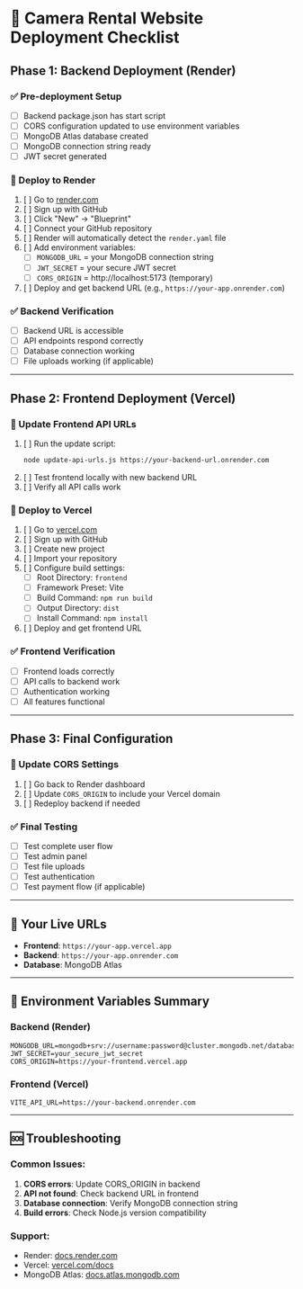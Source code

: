 # 🚀 Camera Rental Website Deployment Checklist

## Phase 1: Backend Deployment (Render)

### ✅ Pre-deployment Setup
- [ ] Backend package.json has start script
- [ ] CORS configuration updated to use environment variables
- [ ] MongoDB Atlas database created
- [ ] MongoDB connection string ready
- [ ] JWT secret generated

### 🔧 Deploy to Render
1. [ ] Go to [render.com](https://render.com)
2. [ ] Sign up with GitHub
3. [ ] Click "New" → "Blueprint"
4. [ ] Connect your GitHub repository
5. [ ] Render will automatically detect the `render.yaml` file
6. [ ] Add environment variables:
   - [ ] `MONGODB_URL` = your MongoDB connection string
   - [ ] `JWT_SECRET` = your secure JWT secret
   - [ ] `CORS_ORIGIN` = http://localhost:5173 (temporary)
7. [ ] Deploy and get backend URL (e.g., `https://your-app.onrender.com`)

### ✅ Backend Verification
- [ ] Backend URL is accessible
- [ ] API endpoints respond correctly
- [ ] Database connection working
- [ ] File uploads working (if applicable)

---

## Phase 2: Frontend Deployment (Vercel)

### 🔧 Update Frontend API URLs
1. [ ] Run the update script:
   ```bash
   node update-api-urls.js https://your-backend-url.onrender.com
   ```
2. [ ] Test frontend locally with new backend URL
3. [ ] Verify all API calls work

### 🚀 Deploy to Vercel
1. [ ] Go to [vercel.com](https://vercel.com)
2. [ ] Sign up with GitHub
3. [ ] Create new project
4. [ ] Import your repository
5. [ ] Configure build settings:
   - [ ] Root Directory: `frontend`
   - [ ] Framework Preset: Vite
   - [ ] Build Command: `npm run build`
   - [ ] Output Directory: `dist`
   - [ ] Install Command: `npm install`
6. [ ] Deploy and get frontend URL

### ✅ Frontend Verification
- [ ] Frontend loads correctly
- [ ] API calls to backend work
- [ ] Authentication working
- [ ] All features functional

---

## Phase 3: Final Configuration

### 🔧 Update CORS Settings
1. [ ] Go back to Render dashboard
2. [ ] Update `CORS_ORIGIN` to include your Vercel domain
3. [ ] Redeploy backend if needed

### ✅ Final Testing
- [ ] Test complete user flow
- [ ] Test admin panel
- [ ] Test file uploads
- [ ] Test authentication
- [ ] Test payment flow (if applicable)

---

## 🎯 Your Live URLs
- **Frontend**: `https://your-app.vercel.app`
- **Backend**: `https://your-app.onrender.com`
- **Database**: MongoDB Atlas

---

## 📝 Environment Variables Summary

### Backend (Render)
```
MONGODB_URL=mongodb+srv://username:password@cluster.mongodb.net/database
JWT_SECRET=your_secure_jwt_secret
CORS_ORIGIN=https://your-frontend.vercel.app
```

### Frontend (Vercel)
```
VITE_API_URL=https://your-backend.onrender.com
```

---

## 🆘 Troubleshooting

### Common Issues:
1. **CORS errors**: Update CORS_ORIGIN in backend
2. **API not found**: Check backend URL in frontend
3. **Database connection**: Verify MongoDB connection string
4. **Build errors**: Check Node.js version compatibility

### Support:
- Render: [docs.render.com](https://docs.render.com)
- Vercel: [vercel.com/docs](https://vercel.com/docs)
- MongoDB Atlas: [docs.atlas.mongodb.com](https://docs.atlas.mongodb.com) 